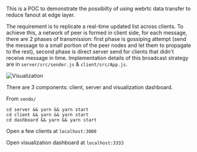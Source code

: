 This is a POC to demonstrate the possibilty of using webrtc data transfer to reduce fanout at edge layer.

The requirement is to replicate a real-time updated list across clients. To achieve this, a network of peer is formed in client side, for each message, there are 2 phases of transmission: first phase is gossiping attempt (send the message to a small portion of the peer nodes and let them to propagate to the rest), second phase is direct server send for clients that didn't receive message in time. Implementation details of this broadcast strategy are in `server/src/sender.js` & `client/src/App.js`.


![Visualization](https://user-images.githubusercontent.com/24643783/63252676-ceb57600-c2a2-11e9-852e-301f1ab94b2b.gif)

There are 3 components: client, server and visualization dashboard.

From `sendo/`
```
cd server && yarn && yarn start
cd client && yarn && yarn start
cd dashboard && yarn && yarn start
```

Open a few clients at `localhost:3000`

Open visualization dashboard at `localhost:3333`
